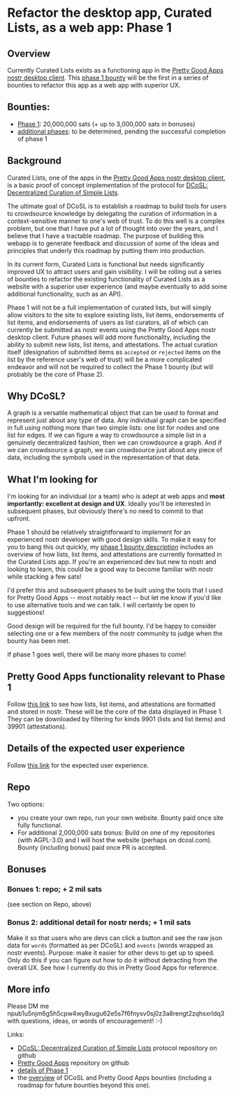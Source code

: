 Refactor the desktop app, Curated Lists, as a web app: Phase 1
=====

## Overview

Currently Curated Lists exists as a functioning app in the [Pretty Good Apps nostr desktop client](https://github.com/wds4/pretty-good). This [phase 1 bounty](https://github.com/wds4/DCoSL/blob/main/bounties/curatedLists/phase1.md) will be the first in a series of bounties to refactor this app as a web app with superior UX.

## Bounties: 
- [Phase 1](https://github.com/wds4/DCoSL/blob/main/bounties/curatedLists/phase1.md): 20,000,000 sats (+ up to 3,000,000 sats in bonuses)
- [additional phases](https://github.com/wds4/DCoSL/tree/main/bounties/curatedLists): to be determined, pending the successful completion of phase 1

## Background

Curated Lists, one of the apps in the [Pretty Good Apps nostr desktop client](https://github.com/wds4/pretty-good), is a basic proof of concept implementation of the protocol for [DCoSL: Decentralized Curation of Simple Lists](https://github.com/wds4/dcosl).

The ultimate goal of DCoSL is to establish a roadmap to build tools for users to crowdsource knowledge by delegating the curation of information in a context-sensitive manner to one's web of trust. To do this well is a complex problem, but one that I have put a lot of thought into over the years, and I believe that I have a tractable roadmap. The purpose of building this webapp is to generate feedback and discussion of some of the ideas and principles that underly this roadmap by putting them into production.

In its current form, Curated Lists is functional but needs significantly improved UX to attract users and gain visibility. I will be rolling out a series of bounties to refactor the existing functionality of Curated Lists as a website with a superior user experience (and maybe eventually to add some additional functionality, such as an API).

Phase 1 will not be a full implementation of curated lists, but will simply allow visitors to the site to explore existing lists, list items, endorsements of list items, and endorsements of users as list curators, all of which can currently be submitted as nostr events using the Pretty Good Apps nostr desktop client. Future phases will add more functionality, including the ability to submit new lists, list items, and attestations. The actual curation itself (designation of submitted items as `accepted` or `rejected` items on the list by the reference user's web of trust) will be a more complicated endeavor and will not be required to collect the Phase 1 bounty (but will probably be the core of Phase 2).

## Why DCoSL?

A graph is a versatile mathematical object that can be used to format and represent just about any type of data. Any individual graph can be specified in full using nothing more than two simple lists: one list for nodes and one list for edges. If we can figure a way to crowdsource a simple list in a genuinely decentralized fashion, then we can crowdsource a graph. And if we can crowdsource a graph, we can crowdsource just about any piece of data, including the symbols used in the representation of that data.

## What I'm looking for

I'm looking for an individual (or a team) who is adept at web apps and **most importantly: excellent at design and UX**. Ideally you'll be interested in subsequent phases, but obviously there's no need to commit to that upfront.

Phase 1 should be relatively straightforward to implement for an experienced nostr developer with good design skllls. To make it easy for you to bang this out quickly, my [phase 1 bounty description](https://github.com/wds4/DCoSL/blob/main/bounties/curatedLists/phase1.md) includes an overview of how lists, list items, and attestations are currently formatted in the Curated Lists app. If you're an experienced dev but new to nostr and looking to learn, this could be a good way to become familiar with nostr while stacking a few sats!

I'd prefer this and subsequent phases to be built using the tools that I used for Pretty Good Apps -- most notably react -- but let me know if you'd like to use alternative tools and we can talk. I will certainly be open to suggestions!

Good design will be required for the full bounty. I'd be happy to consider selecting one or a few members of the nostr community to judge when the bounty has been met.

If phase 1 goes well, there will be many more phases to come!

## Pretty Good Apps functionality relevant to Phase 1

Follow [this link](https://github.com/wds4/DCoSL/blob/main/bounties/curatedLists/phase1/pgaFunctionality.md) to see how lists, list items, and attestations are formatted and stored in nostr. These will be the core of the data displayed in Phase 1. They can be downloaded by filtering for kinds 9901 (lists and list items) and 39901 (attestations).

## Details of the expected user experience

Follow [this link](https://github.com/wds4/DCoSL/blob/main/bounties/curatedLists/phase1/userExperience.md) for the expected user experience.

## Repo

Two options:
- you create your own repo, run your own website. Bounty paid once site fully functional.
- For additional 2,000,000 sats bonus: Build on one of my repositories (with AGPL-3.0) and I will host the website (perhaps on dcosl.com). Bounty (including bonus) paid once PR is accepted.

## Bonuses

### Bonues 1: repo; + 2 mil sats

(see section on Repo, above)

### Bonus 2: additional detail for nostr nerds; + 1 mil sats

Make it so that users who are devs can click a button and see the raw json data for `words` (formatted as per DCoSL) and `events` (words wrapped as nostr events). Purpose: make it easier for other devs to get up to speed. Only do this if you can figure out how to do it without detracting from the overall UX. See how I currently do this in Pretty Good Apps for reference.

## More info

Please DM me npub1u5njm6g5h5cpw4wy8xugu62e5s7f6fnysv0sj0z3a8rengt2zqhsxrldq3 with questions, ideas, or words of encouragement! :-)

Links:
- [DCoSL: Decentralized Curation of Simple Lists](https://github.com/wds4/DCoSL) protocol repository on github
- [Pretty Good Apps](https://github.com/wds4/pretty-good) repository on github
- [details of Phase 1](https://github.com/wds4/DCoSL/blob/main/bounties/curatedLists/phase1.md)
- the [overview](https://github.com/wds4/DCoSL/tree/main/bounties) of DCoSL and Pretty Good Apps bounties (including a roadmap for future bounties beyond this one).
